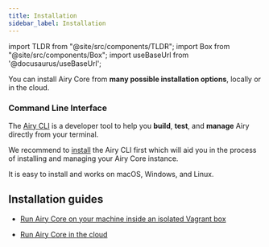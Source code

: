 ```yaml
---
title: Installation
sidebar_label: Installation
---
```


import TLDR from "@site/src/components/TLDR";
import Box from "@site/src/components/Box";
import useBaseUrl from '@docusaurus/useBaseUrl';

<TLDR>

You can install Airy Core from **many possible installation options**, locally
or in the cloud.

</TLDR>

### Command Line Interface

The [Airy CLI](/cli/introduction.md) is a developer tool to help you **build**, **test**, and **manage** Airy directly from your terminal.

We recommend to [install](/cli/installation.md) the Airy CLI first which will
aid you in the process of installing and managing your Airy Core instance.

It is easy to install and works on macOS, Windows, and Linux.

## Installation guides

<ul style={{
    listStyleType: "none",
    padding: 0
}}>
<li><Box>

[Run Airy Core on your machine inside an isolated Vagrant
box](/getting-started/deployment/vagrant.md)

</Box>
</li>

<li>
<Box>

[Run Airy Core in the cloud](/getting-started/deployment/production.md)

</Box>

</li>

</ul>
